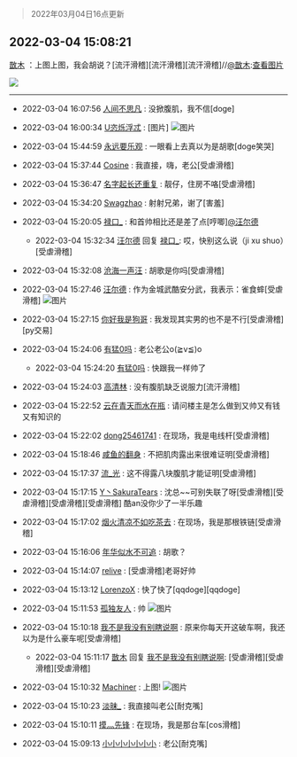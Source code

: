 > 2022年03月04日16点更新
<link rel="stylesheet" href="https://cdn.jsdelivr.net/gh/taotie6/sampleJSON@main/css/photo_show.css">
<meta name="referrer" content="no-referrer" />


 ## 2022-03-04 15:08:21 

 [㪚木](https://www.coolapk.com/feed/33989148?shareKey=NWFiMGFlNDgzMmZiNjIyMWM3MjU~) ：上图上图，我会胡说？[流汗滑稽][流汗滑稽][流汗滑稽]//<a class="feed-link-uname" href="/u/㪚木">@㪚木</a>:<a class="feed-forward-pic" href="http://image.coolapk.com/feed/2021/0405/19/1081091_0ab97ba0_0904_802@500x250.gif">查看图片</a> 

<div class="album">
<img class="img-item" src="https://image.coolapk.com/feed/2022/0304/15/1081091_cf668ea3_7700_6228_365@1080x1920.jpeg" />
</div>

 ------- 

- 2022-03-04 16:07:56 [人间不思凡](uid=2080265) : 没掀腹肌，我不信[doge] 

- 2022-03-04 16:00:34 [U恣烁浮忒](uid=1292172) : [图片] ![图片](https://image.coolapk.com/feed/2021/0517/19/5184191_26a5f96b_9979_0762@294x293.gif)

- 2022-03-04 15:44:59 [永远要乐观](uid=2135417) : 一眼看上去真以为是胡歌[doge笑哭] 

- 2022-03-04 15:37:44 [Cosine](uid=614526) : 我直接，嗨，老公[受虐滑稽] 

- 2022-03-04 15:36:47 [名字起长还重复](uid=485854) : 靓仔，住房不咯[受虐滑稽] 

- 2022-03-04 15:34:20 [Swagzhao](uid=3229387) : 射射兄弟，谢了[害羞] 

- 2022-03-04 15:20:05 [禄口_](uid=1005884) : 和首帅相比还是差了点[哼唧]<a class="feed-link-uname" href="/u/汪尔德">@汪尔德</a> 

    - 2022-03-04 15:32:34 [汪尔德](uid=1595236) 回复 [禄口_](uid=1005884): 哎，快别这么说（ji xu shuo）[受虐滑稽] 

- 2022-03-04 15:32:08 [沧海一声汪](uid=1291628) : 胡歌是你吗[受虐滑稽] 

- 2022-03-04 15:27:46 [汪尔德](uid=1595236) : 作为金城武酷安分武，我表示：雀食蟀[受虐滑稽] ![图片](https://image.coolapk.com/feed/2022/0304/15/1595236_9ca8f86f_8865_784_728@1148x1550.jpeg)

- 2022-03-04 15:27:15 [你好我是狗哥](uid=2938911) : 我发现其实男的也不是不行[受虐滑稽][py交易] 

- 2022-03-04 15:24:06 [有猛0吗](uid=3716812) : 老公老公o(≧v≦)o 

    - 2022-03-04 15:24:20 [有猛0吗](uid=3716812) : 快跟我一样帅了 

- 2022-03-04 15:24:03 [高清林](uid=8114305) : 没有腹肌缺乏说服力[流汗滑稽] 

- 2022-03-04 15:22:52 [云在青天而水在瓶](uid=1654148) : 请问楼主是怎么做到又帅又有钱又有知识的 

- 2022-03-04 15:22:02 [dong25461741](uid=1268657) : 在现场，我是电线杆[受虐滑稽] 

- 2022-03-04 15:18:46 [咸鱼的翻身](uid=3945270) : 不把肌肉露出来很难证明[受虐滑稽] 

- 2022-03-04 15:17:37 [流_光](uid=1451285) : 这不得露八块腹肌才能证明[受虐滑稽] 

- 2022-03-04 15:17:15 [Y丶SakuraTears](uid=11770841) : 沈总~~可别失联了呀[受虐滑稽][受虐滑稽][受虐滑稽][受虐滑稽]  酷an没你少了一半乐趣 

- 2022-03-04 15:17:02 [烟火清凉不如吃茶去](uid=4279524) : 在现场，我是那根铁链[受虐滑稽] 

- 2022-03-04 15:16:06 [年华似水不可追](uid=625421) : 胡歌？ 

- 2022-03-04 15:14:07 [relive](uid=1401589) : [受虐滑稽]老哥好帅 

- 2022-03-04 15:13:12 [LorenzoX](uid=645650) : 快了快了[qqdoge][qqdoge] 

- 2022-03-04 15:11:53 [孤独友人](uid=2580856) : 帅 ![图片](https://image.coolapk.com/feed/2022/0304/15/2580856_3756fe89_7912_8093_855@222x227.jpeg)

- 2022-03-04 15:10:18 [我不是我没有别瞎说啊](uid=2231912) : 原来你每天开这破车啊，我还以为是什么豪车呢[受虐滑稽] 

    - 2022-03-04 15:11:17 [㪚木](uid=1081091) 回复 [我不是我没有别瞎说啊](uid=2231912): [受虐滑稽][受虐滑稽][受虐滑稽] 

- 2022-03-04 15:10:32 [Machiner](uid=3114536) : 上图! ![图片](https://image.coolapk.com/feed/2022/0304/15/3114536_5ec43901_7831_5585_148@828x542.jpeg)

- 2022-03-04 15:10:23 [淡昧_](uid=1559932) : 我直接叫老公[耐克嘴] 

- 2022-03-04 15:10:11 [摸灬先锋](uid=1006954) : 在现场，我是那台车[cos滑稽] 

- 2022-03-04 15:09:13 [小小小小小小小](uid=3014404) : 老公[耐克嘴] 

